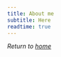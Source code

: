 ```yaml
---
title: About me
subtitle: Here
readtime: true
---
```



_Return to [home](https://ethankelly.github.io/index)_

